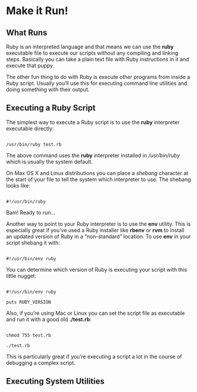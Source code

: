 # Make it Run!

## What Runs

Ruby is an interpreted language and that means we can use the **ruby** executable file to execute our scripts without any compiling and linking steps.  Basically you can take a plain text file with Ruby instructions in it and execute that puppy.

The other fun thing to do with Ruby is execute other programs from inside a Ruby script.  Usually you’ll use this for executing command line utilities and doing something with their output.  

## Executing a Ruby Script

The simplest way to execute a Ruby script is to use the **ruby** interpreter executable directly:

```

/usr/bin/ruby test.rb

```

The above command uses the **ruby** interpreter installed in */usr/bin/ruby* which is usually the system default.  

On Max OS X and Linux distributions you can place a *shebang* character at the start of your file to tell the system which interpreter to use.  The shebang looks like:

```

#!/usr/bin/ruby

```

Bam! Ready to run…

Another way to point to your Ruby interpreter is to use the **env** utility. This is especially great if you’ve used a Ruby installer like **rbenv** or **rvm** to install an updated version of Ruby in a “non-standard” location.  To use **env** in your script shebang it with:

```

#!/usr/bin/env ruby

```

You can determine which version of Ruby is executing your script with this little nugget:

```

#!/usr/bin/env ruby

puts RUBY_VERSION

```

Also, if you’re using Mac or Linux you can set the script file as executable and run it with a good old **./test.rb**:

```

chmod 755 test.rb

./test.rb

```

This is particularly great if you’re executing a script a lot in the course of debugging a complex script.

## Executing System Utilities